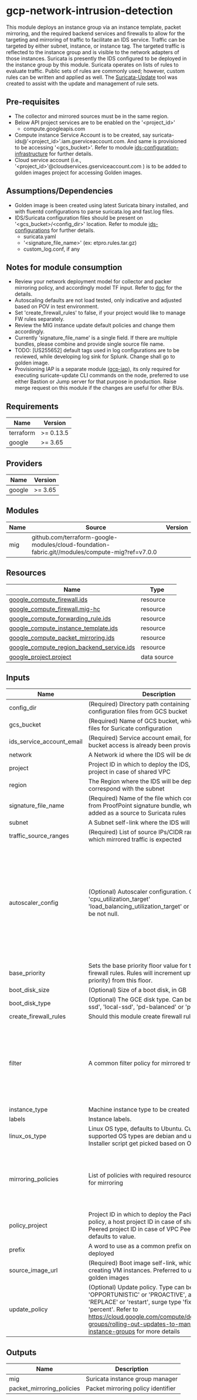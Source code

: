 # gcp-network-intrusion-detection
This module deploys an instance group via an instance template, packet mirroring, and the required backend services and firewalls to allow for the targeting and mirroring of traffic to facilitate an IDS service.
Traffic can be targeted by either subnet, instance, or instance tag. The targeted traffic is reflected to the instance group and is visible to the network adapters of those instances.
Suricata is presently the IDS configured to be deployed in the instance group by this module. Suricata operates on lists of rules to evaluate traffic. Public sets of rules are commonly used; however, custom rules can be written and applied as well.
The [Suricata-Update](https://github.com/OISF/suricata-update) tool was created to assist with the update and management of rule sets.

## Pre-requisites
* The collector and mirrored sources must be in the same region.
* Below API project services are to be enabled on the '<project\_id>'
  * compute.googleapis.com
* Compute instance Service Account is to be created, say suricata-ids@'<project\_id>'.iam.gserviceaccount.com. And same is provisioned to be accessing '<gcs\_bucket>'. Refer to module [ids-configuration-infrastructure](https://github.com/codepil/terraform-code-bits/ids-configuration-infrastructure/-/tree/main) for further details.
* Cloud service account (i.e., '<project\_id>'@cloudservices.gserviceaccount.com ) is to be added to golden images project for accessing Golden images.

## Assumptions/Dependencies
* Golden image is been created using latest Suricata binary installed, and with fluentd configurations to parse suricata.log and fast.log files.
* IDS/Suricata configuration files should be present on '<gcs\_bucket>/<config\_dir>' location. Refer to module [ids-configurations](https://github.com/codepil/terraform-code-bits/ids-configurations) for further details.
  * suricata.yaml
  * '<signature\_file\_name>' (ex: etpro.rules.tar.gz)
  * custom\_log.conf, if any
## Notes for module consumption
* Review your network deployment model for collector and packer mirroring policy, and accordingly model TF input. Refer to [doc](https://cloud.google.com/blog/products/networking/using-packet-mirroring-with-ids) for the details.
* Autoscaling defaults are not load tested, only indicative and adjusted based on POV in test environment.
* Set 'create\_firewall\_rules' to false, if your project would like to manage FW rules separately.
* Review the MIG instance update default policies and change them accordingly.
* Currently 'signature\_file\_name' is a single field. If there are multiple bundles, please combine and provide single source file name.
* TODO: [US255652] default tags used in log configurations are to be reviewed, while developing log sink for Splunk. Change shall go to golden image.
* Provisioning IAP is a separate module ([gcp-iap](https://github.com/codepil/terraform-code-bits/gcp-iap)), its only required for executing suricate-update CLI commands on the node, preferred to use either Bastion or Jump server for that purpose in production. Raise merge request on this module if the changes are useful for other BUs.

## Requirements

| Name | Version |
|------|---------|
| terraform | >= 0.13.5 |
| google | >= 3.65 |

## Providers

| Name | Version |
|------|---------|
| google | >= 3.65 |

## Modules

| Name | Source | Version |
|------|--------|---------|
| mig | github.com/terraform-google-modules/cloud-foundation-fabric.git//modules/compute-mig?ref=v7.0.0 |  |

## Resources

| Name | Type |
|------|------|
| [google_compute_firewall.ids](https://registry.terraform.io/providers/hashicorp/google/latest/docs/resources/compute_firewall) | resource |
| [google_compute_firewall.mig-hc](https://registry.terraform.io/providers/hashicorp/google/latest/docs/resources/compute_firewall) | resource |
| [google_compute_forwarding_rule.ids](https://registry.terraform.io/providers/hashicorp/google/latest/docs/resources/compute_forwarding_rule) | resource |
| [google_compute_instance_template.ids](https://registry.terraform.io/providers/hashicorp/google/latest/docs/resources/compute_instance_template) | resource |
| [google_compute_packet_mirroring.ids](https://registry.terraform.io/providers/hashicorp/google/latest/docs/resources/compute_packet_mirroring) | resource |
| [google_compute_region_backend_service.ids](https://registry.terraform.io/providers/hashicorp/google/latest/docs/resources/compute_region_backend_service) | resource |
| [google_project.project](https://registry.terraform.io/providers/hashicorp/google/latest/docs/data-sources/project) | data source |

## Inputs

| Name | Description | Type | Default | Required |
|------|-------------|------|---------|:--------:|
| config\_dir | (Required) Directory path containing Suricate configuration files from GCS bucket | `string` | n/a | yes |
| gcs\_bucket | (Required) Name of GCS bucket, which contains files for Suricate configuration | `string` | n/a | yes |
| ids\_service\_account\_email | (Required) Service account email, for which GCS bucket access is already been provisioned | `string` | n/a | yes |
| network | A Network id where the IDS will be deployed | `string` | n/a | yes |
| project | Project ID in which to deploy the IDS, a host project in case of shared VPC | `string` | n/a | yes |
| region | The Region where the IDS will be deployed - must correspond with the subnet | `string` | n/a | yes |
| signature\_file\_name | (Required) Name of the file which contains rules from ProofPoint signature bundle, which to be added as a source to Suricata rules | `string` | n/a | yes |
| subnet | A Subnet self-link where the IDS will be deployed | `string` | n/a | yes |
| traffic\_source\_ranges | (Required) List of source IPs/CIDR ranges from which mirrored traffic is expected | `list(string)` | n/a | yes |
| autoscaler\_config | (Optional) Autoscaler configuration. Only one of 'cpu\_utilization\_target' 'load\_balancing\_utilization\_target' or 'metric' can be not null. | <pre>object({<br>    max_replicas                      = number<br>    min_replicas                      = number<br>    cooldown_period                   = number # in secs<br>    cpu_utilization_target            = number<br>    load_balancing_utilization_target = number<br>    metric = object({<br>      name                       = string<br>      single_instance_assignment = number<br>      target                     = number<br>      type                       = string # GAUGE, DELTA_PER_SECOND, DELTA_PER_MINUTE<br>      filter                     = string<br>    })<br>  })</pre> | <pre>{<br>  "cooldown_period": 180,<br>  "cpu_utilization_target": 0.65,<br>  "load_balancing_utilization_target": null,<br>  "max_replicas": 3,<br>  "metric": null,<br>  "min_replicas": 1<br>}</pre> | no |
| base\_priority | Sets the base priority floor value for the created firewall rules. Rules will increment upward (higher priority) from this floor. | `number` | `1000` | no |
| boot\_disk\_size | (Optional) Size of a boot disk, in GB | `number` | `20` | no |
| boot\_disk\_type | (Optional) The GCE disk type. Can be either 'pd-ssd', 'local-ssd', 'pd-balanced' or 'pd-standard' | `string` | `"pd-ssd"` | no |
| create\_firewall\_rules | Should this module create firewall rules | `bool` | `true` | no |
| filter | A common filter policy for mirrored traffic | <pre>object({<br>    ip_protocols = list(string)<br>    cidr_ranges  = list(string)<br>    direction    = string<br>  })</pre> | <pre>{<br>  "cidr_ranges": [<br>    "0.0.0.0/0"<br>  ],<br>  "direction": "BOTH",<br>  "ip_protocols": [<br>    "tcp",<br>    "udp",<br>    "icmp"<br>  ]<br>}</pre> | no |
| instance\_type | Machine instance type to be created | `string` | `"e2-medium"` | no |
| labels | Instance labels. | `map(string)` | `{}` | no |
| linux\_os\_type | Linux OS type, defaults to Ubuntu. Currently supported OS types are debian and ubuntu. Installer script get picked based on OS type. | `string` | `"ubuntu"` | no |
| mirroring\_policies | List of policies with required resources targeted for mirroring | <pre>map(object({<br>    project_id    = string<br>    vpc_name      = string<br>    subnets       = list(string)<br>    instance_tags = list(string)<br>    instances     = list(string)<br>  }))</pre> | `{}` | no |
| policy\_project | Project ID in which to deploy the Packet mirroring policy, a host project ID in case of shared VPC and Peered project ID in case of VPC Peering. It defaults to <project> value. | `string` | `null` | no |
| prefix | A word to use as a common prefix on all resources deployed | `string` | `"suricata"` | no |
| source\_image\_url | (Required) Boot image self-link, which is used for creating VM instances. Preferred to use provided golden images | `string` | `"pid-gcp-ssvc-os-images/gold-ids-ubuntu-1804-lts"` | no |
| update\_policy | (Optional) Update policy. Type can be 'OPPORTUNISTIC' or 'PROACTIVE', action 'REPLACE' or 'restart', surge type 'fixed' or 'percent'. Refer to https://cloud.google.com/compute/docs/instance-groups/rolling-out-updates-to-managed-instance-groups for more details | <pre>object({<br>    type                 = string # OPPORTUNISTIC | PROACTIVE<br>    minimal_action       = string # REPLACE | RESTART<br>    min_ready_sec        = number<br>    max_surge_type       = string # fixed | percent<br>    max_surge            = number<br>    max_unavailable_type = string<br>    max_unavailable      = number<br>  })</pre> | <pre>{<br>  "max_surge": 4,<br>  "max_surge_type": "fixed",<br>  "max_unavailable": 0,<br>  "max_unavailable_type": "fixed",<br>  "min_ready_sec": 30,<br>  "minimal_action": "REPLACE",<br>  "type": "PROACTIVE"<br>}</pre> | no |

## Outputs

| Name | Description |
|------|-------------|
| mig | Suricata instance group manager |
| packet\_mirroring\_policies | Packet mirroring policy identifier |
